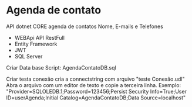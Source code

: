# Agenda de contato

  API dotnet CORE agenda de contatos Nome, E-mails e Telefones
  * WEBApi API RestFull
  * Entity Framework
  * JWT
  * SQL Server

Criar Data base
Script: AgendaContatoDB.sql

Criar testa conexão
  cria a connectstring com arquivo "teste Conexão.udl"
  Abra o arquivo com um editor de texto e copie a terceira linha.
     Exemplo: "Provider=SQLOLEDB.1;Password=123456;Persist Security Info=True;User ID=userAgenda;Initial Catalog=AgendaContatoDB;Data Source=localhost"